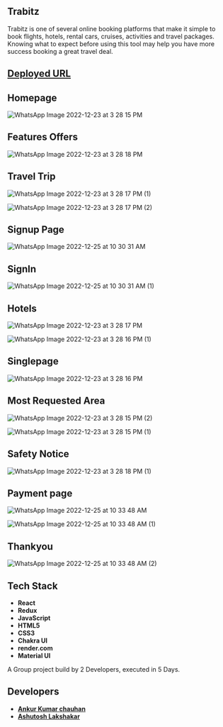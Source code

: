 ## Trabitz

 Trabitz is one of several online booking platforms that make it simple to book flights, hotels, rental cars, cruises, activities and travel packages. 
 Knowing what to expect before using this tool may help you have more success booking a great travel deal.

## [Deployed URL](https://cerulean-stardust-2fe581.netlify.app/)



## Homepage
![WhatsApp Image 2022-12-23 at 3 28 15 PM](https://user-images.githubusercontent.com/101393850/209316781-020d3618-9e38-4653-b2b5-579fa0dd7c6c.jpeg)

## Features Offers
![WhatsApp Image 2022-12-23 at 3 28 18 PM](https://user-images.githubusercontent.com/101393850/209317356-dbee9915-e7da-4d6a-a798-b0fa8c6daf09.jpeg)
## Travel Trip
![WhatsApp Image 2022-12-23 at 3 28 17 PM (1)](https://user-images.githubusercontent.com/101393850/209317329-78d758bd-d165-410c-95c0-4be15b462066.jpeg)

![WhatsApp Image 2022-12-23 at 3 28 17 PM (2)](https://user-images.githubusercontent.com/101393850/209317339-82b3e74a-5fe8-48ca-b0e3-1fb01b70c687.jpeg)
 
## Signup Page
![WhatsApp Image 2022-12-25 at 10 30 31 AM](https://user-images.githubusercontent.com/101393850/209457437-e1c39d33-c69c-4f2c-9bec-b11e39b324e4.jpeg)

## SignIn
![WhatsApp Image 2022-12-25 at 10 30 31 AM (1)](https://user-images.githubusercontent.com/101393850/209457438-4fcfd998-4485-49cc-94a0-c32b6ab80d73.jpeg)



## Hotels
![WhatsApp Image 2022-12-23 at 3 28 17 PM](https://user-images.githubusercontent.com/101393850/209317265-8c3db84e-6e57-4dd6-9311-3881d489e4e2.jpeg)

![WhatsApp Image 2022-12-23 at 3 28 16 PM (1)](https://user-images.githubusercontent.com/101393850/209317252-22b897ec-2188-45cd-9ee7-ba4e1374b171.jpeg)


## Singlepage
![WhatsApp Image 2022-12-23 at 3 28 16 PM](https://user-images.githubusercontent.com/101393850/209317245-5dc70436-f78f-4dce-b711-7fcc6cf36e1c.jpeg)


## Most Requested Area
![WhatsApp Image 2022-12-23 at 3 28 15 PM (2)](https://user-images.githubusercontent.com/101393850/209317243-306af0a8-d7ce-46df-b808-ef4cdcf496ce.jpeg)

![WhatsApp Image 2022-12-23 at 3 28 15 PM (1)](https://user-images.githubusercontent.com/101393850/209317373-60a24cb6-9cad-4121-9a6c-9988eb4e5a5d.jpeg)

## Safety Notice
![WhatsApp Image 2022-12-23 at 3 28 18 PM (1)](https://user-images.githubusercontent.com/101393850/209317360-2456b3c2-b213-438c-96a3-692b289cf8ee.jpeg)

## Payment page
![WhatsApp Image 2022-12-25 at 10 33 48 AM](https://user-images.githubusercontent.com/101393850/209457472-84cf6f67-7992-4a44-8941-7b70ca9374d4.jpeg)

![WhatsApp Image 2022-12-25 at 10 33 48 AM (1)](https://user-images.githubusercontent.com/101393850/209457473-107f587e-fcde-4c35-b542-aac28711e65d.jpeg)

## Thankyou
![WhatsApp Image 2022-12-25 at 10 33 48 AM (2)](https://user-images.githubusercontent.com/101393850/209457475-8e7f08a3-670a-4b3b-9a09-83609fdda67d.jpeg)

## Tech Stack 
- **React**
- **Redux**
- **JavaScript**
- **HTML5**
- **CSS3**
- **Chakra UI**
- **render.com**
- **Material UI**

A Group project build by 2 Developers, executed in 5 Days.

## Developers
- **[Ankur Kumar chauhan](https://github.com/Ankur9900)**
- **[Ashutosh Lakshakar](https://github.com/Ashutosh5333)**
